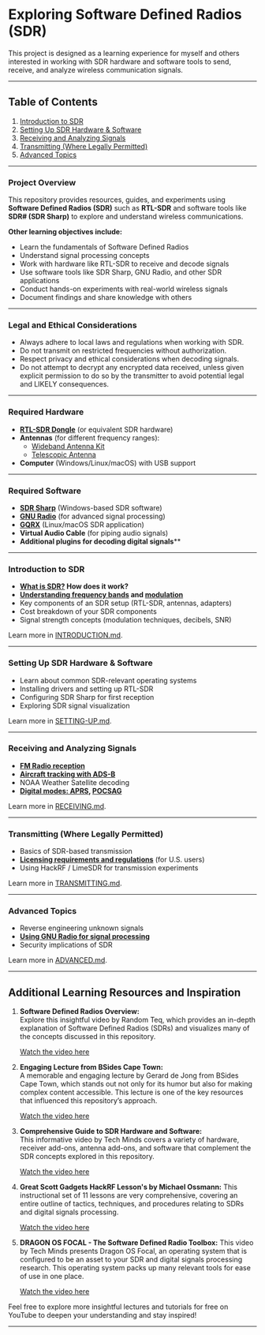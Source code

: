 # Exploring Software Defined Radios (SDR)

This project is designed as a learning experience for myself and others interested in working with SDR hardware and software tools to send, receive, and analyze wireless communication signals.

---
## **Table of Contents**

1. [Introduction to SDR](introduction.md)
2. [Setting Up SDR Hardware & Software](setting-up.md)
3. [Receiving and Analyzing Signals](receiving.md)
4. [Transmitting (Where Legally Permitted)](transmitting.md)
5. [Advanced Topics](advanced.md)

---
### Project Overview

This repository provides resources, guides, and experiments using **Software Defined Radios (SDR)** such as **RTL-SDR** and software tools like **SDR# (SDR Sharp)** to explore and understand wireless communications.

 **Other learning objectives include:**
- Learn the fundamentals of Software Defined Radios
- Understand signal processing concepts
- Work with hardware like RTL-SDR to receive and decode signals
- Use software tools like SDR Sharp, GNU Radio, and other SDR applications
- Conduct hands-on experiments with real-world wireless signals
- Document findings and share knowledge with others

---
### Legal and Ethical Considerations

- Always adhere to local laws and regulations when working with SDR.
- Do not transmit on restricted frequencies without authorization.
- Respect privacy and ethical considerations when decoding signals.
- Do not attempt to decrypt any encrypted data received, unless given explicit permission to do so by the transmitter to avoid potential legal and LIKELY consequences. 

---
### Required Hardware

- **[RTL-SDR Dongle](https://www.amazon.com/RTL-SDR-Blog-RTL2832U-Software-Defined/dp/B0BMKZCKTF?th=1)** (or equivalent SDR hardware)
- **Antennas** (for different frequency ranges):
    - [Wideband Antenna Kit](https://www.amazon.com/dp/B07X2LJ4HB?ref=ppx_yo2ov_dt_b_fed_asin_title)
    - [Telescopic Antenna](https://www.amazon.com/dp/B091C5Y8T7?ref=ppx_yo2ov_dt_b_fed_asin_title)
- **Computer** (Windows/Linux/macOS) with USB support

---
###  Required Software

- **[SDR Sharp](https://airspy.com/download/)** (Windows-based SDR software)
- **[GNU Radio](https://www.gnuradio.org/)** (for advanced signal processing)
- **[GQRX](https://www.gqrx.dk/)** (Linux/macOS SDR application)
- **Virtual Audio Cable** (for piping audio signals)
- **Additional plugins for decoding digital signals****

---
### Introduction to SDR

- **[What is SDR?](https://en.wikipedia.org/wiki/Software-defined_radio) How does it work?**
- **[Understanding frequency bands](https://en.wikipedia.org/wiki/Frequency_allocation) and [modulation](https://en.wikipedia.org/wiki/Modulation)**
- Key components of an SDR setup (RTL-SDR, antennas, adapters)
- Cost breakdown of your SDR components
- Signal strength concepts (modulation techniques, decibels, SNR)

Learn more in [INTRODUCTION.md](introduction.md).

---
### Setting Up SDR Hardware & Software

- Learn about common SDR-relevant operating systems
- Installing drivers and setting up RTL-SDR
- Configuring SDR Sharp for first reception
- Exploring SDR signal visualization

Learn more in [SETTING-UP.md](setting-up.md).

---
### Receiving and Analyzing Signals

- **[FM Radio reception](https://en.wikipedia.org/wiki/FM_broadcasting)**
- **[Aircraft tracking with ADS-B](https://en.wikipedia.org/wiki/Automatic_dependent_surveillance_%E2%80%93_broadcast)**
- NOAA Weather Satellite decoding
- **[Digital modes: APRS](https://en.wikipedia.org/wiki/Automatic_Packet_Reporting_System), [POCSAG](https://en.wikipedia.org/wiki/POCSAG)**

Learn more in [RECEIVING.md](receiving.md).

---
### Transmitting (Where Legally Permitted)

- Basics of SDR-based transmission
- **[Licensing requirements and regulations](https://en.wikipedia.org/wiki/Federal_Communications_Commission)** (for U.S. users)
- Using HackRF / LimeSDR for transmission experiments

Learn more in [TRANSMITTING.md](transmitting.md).

---
### Advanced Topics

- Reverse engineering unknown signals
- **[Using GNU Radio for signal processing](https://en.wikipedia.org/wiki/GNU_Radio)**
- Security implications of SDR

Learn more in [ADVANCED.md](advanced.md).

---
## Additional Learning Resources and Inspiration

1. **Software Defined Radios Overview:**  
    Explore this insightful video by Random Teq, which provides an in-depth explanation of Software Defined Radios (SDRs) and visualizes many of the concepts discussed in this repository.
   
    [Watch the video here](https://www.youtube.com/watch?v=3PIi_BFulzA&list=PLhBFZf0L5I7rwR6-8cEr4FntgLIF6CTSG&index=1)
    
3. **Engaging Lecture from BSides Cape Town:**  
    A memorable and engaging lecture by Gerard de Jong from BSides Cape Town, which stands out not only for its humor but also for making complex content accessible. This lecture is one of the key resources that influenced this repository’s approach.
   
    [Watch the video here](https://www.youtube.com/watch?v=gMwciWchH3Q&list=PLhBFZf0L5I7rwR6-8cEr4FntgLIF6CTSG&index=2)
    
5. **Comprehensive Guide to SDR Hardware and Software:**  
    This informative video by Tech Minds covers a variety of hardware, receiver add-ons, antenna add-ons, and software that complement the SDR concepts explored in this repository.
   
    [Watch the video here](https://www.youtube.com/watch?v=nB6XQSEFwVA&list=PLhBFZf0L5I7rwR6-8cEr4FntgLIF6CTSG&index=3)
	
7. **Great Scott Gadgets HackRF Lesson's by Michael Ossmann:**
	This instructional set of 11 lessons are very comprehensive, covering an entire outline of tactics, techniques, and procedures relating to SDRs and digital signals processing.

	[Watch the video here](https://www.youtube.com/watch?v=BeeSN14JUYU&list=PLu0BPYzTjiHru1KmPThmbY-8rRm3EWvUQ)

9. **DRAGON OS FOCAL - The Software Defined Radio Toolbox:**
	This video by Tech Minds presents Dragon OS Focal, an operating system that is configured to be an asset to your SDR and digital signals processing research. This operating system packs up many relevant tools for ease of use in one place.

	[Watch the video here](https://www.youtube.com/watch?v=lTBtlGGf5KE)

Feel free to explore more insightful lectures and tutorials for free on YouTube to deepen your understanding and stay inspired!

----
